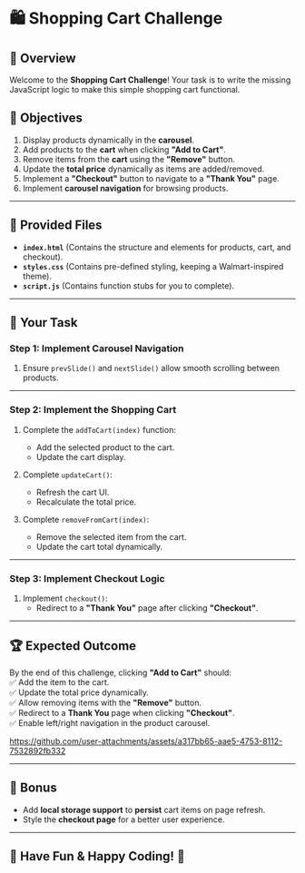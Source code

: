 # 🛍️ Shopping Cart Challenge  

## 📌 Overview  
Welcome to the **Shopping Cart Challenge**! Your task is to write the missing JavaScript logic to make this simple shopping cart functional.  

## 🎯 Objectives  
1. Display products dynamically in the **carousel**.  
2. Add products to the **cart** when clicking **"Add to Cart"**.  
3. Remove items from the **cart** using the **"Remove"** button.  
4. Update the **total price** dynamically as items are added/removed.  
5. Implement a **"Checkout"** button to navigate to a **"Thank You"** page.  
6. Implement **carousel navigation** for browsing products.  

---

## 📂 Provided Files  

- **`index.html`** (Contains the structure and elements for products, cart, and checkout).  
- **`styles.css`** (Contains pre-defined styling, keeping a Walmart-inspired theme).  
- **`script.js`** (Contains function stubs for you to complete).  

---

## 🚀 Your Task  

### **Step 1: Implement Carousel Navigation**  
1. Ensure `prevSlide()` and `nextSlide()` allow smooth scrolling between products.

---

### **Step 2: Implement the Shopping Cart**  
1. Complete the `addToCart(index)` function:  
   - Add the selected product to the cart.  
   - Update the cart display.  

2. Complete `updateCart()`:  
   - Refresh the cart UI.  
   - Recalculate the total price.  

3. Complete `removeFromCart(index)`:  
   - Remove the selected item from the cart.  
   - Update the cart total dynamically.  

---

### **Step 3: Implement Checkout Logic**  
1. Implement `checkout()`:  
   - Redirect to a **"Thank You"** page after clicking **"Checkout"**.  

---

## 🏆 Expected Outcome  
By the end of this challenge, clicking **"Add to Cart"** should:  
✅ Add the item to the cart.  
✅ Update the total price dynamically.  
✅ Allow removing items with the **"Remove"** button.  
✅ Redirect to a **Thank You** page when clicking **"Checkout"**.  
✅ Enable left/right navigation in the product carousel.  


https://github.com/user-attachments/assets/a317bb65-aae5-4753-8112-7532892fb332



---

## 🔗 Bonus  
- Add **local storage support** to **persist** cart items on page refresh.  
- Style the **checkout page** for a better user experience.  

---

## 🎉 Have Fun & Happy Coding! 🚀  
